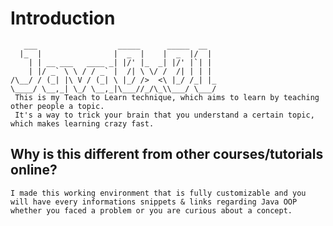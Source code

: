 # Introduction
```
   ___                  _____      _____  __  
  |_  |                |  _  |    |  _  |/  | 
    | | __ ___   ____ _| |/' |_  _| |/' |`| | 
    | |/ _` \ \ / / _` |  /| \ \/ /  /| | | | 
/\__/ / (_| |\ V / (_| \ |_/ />  <\ |_/ /_| |_
\____/ \__,_| \_/ \__,_|\___//_/\_\\___/ \___/                                              
 This is my Teach to Learn technique, which aims to learn by teaching other people a topic.
 It's a way to trick your brain that you understand a certain topic, which makes learning crazy fast.
```

## Why is this different from other courses/tutorials online?
``` This course is 100% controlled by you, you won't be watching videos that explains concepts, you will get a hands on experience of what programming really is.
I made this working environment that is fully customizable and you will have every informations snippets & links regarding Java OOP whether you faced a problem or you are curious about a concept.

